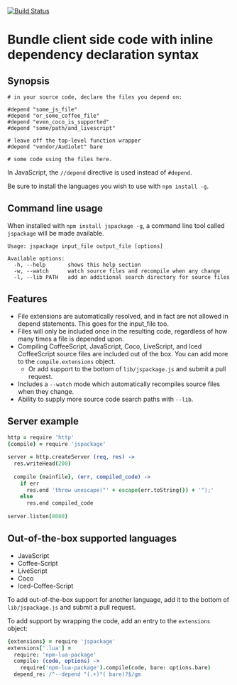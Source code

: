 [![Build Status](https://travis-ci.org/superjoe30/jspackage.png)](https://travis-ci.org/superjoe30/jspackage)

# Bundle client side code with inline dependency declaration syntax

## Synopsis

    # in your source code, declare the files you depend on:
    
    #depend "some_js_file"
    #depend "or_some_coffee_file"
    #depend "even_coco_is_supported"
    #depend "some/path/and_livescript"

    # leave off the top-level function wrapper
    #depend "vendor/Audiolet" bare
    
    # some code using the files here.

In JavaScript, the `//depend` directive is used instead of `#depend`.

Be sure to install the languages you wish to use with `npm install -g`.

## Command line usage

When installed with `npm install jspackage -g`, a command line tool called
`jspackage` will be made available.

```
Usage: jspackage input_file output_file [options]

Available options:
  -h, --help       shows this help section
  -w, --watch      watch source files and recompile when any change
  -l, --lib PATH   add an additional search directory for source files
```

## Features

* File extensions are automatically resolved, and in fact are not allowed in
  depend statements. This goes for the input_file too.
* Files will only be included once in the resulting code, regardless of how
  many times a file is depended upon.
* Compiling CoffeeScript, JavaScript, Coco, LiveScript, and Iced CoffeeScript
  source files are included out of the box.  You can add more to the 
  `compile.extensions` object.
  - Or add support to the bottom of `lib/jspackage.js` and submit a pull
    request.
* Includes a `--watch` mode which automatically recompiles source files when
  they change.
* Ability to supply more source code search paths with `--lib`.
  
## Server example

```coffee
http = require 'http'
{compile} = require 'jspackage'

server = http.createServer (req, res) ->
  res.writeHead(200)
 
  compile {mainfile}, (err, compiled_code) ->
    if err
      res.end 'throw unescape("' + escape(err.toString()) + '");'
    else
      res.end compiled_code
 
server.listen(8080)
```

## Out-of-the-box supported languages

 * JavaScript
 * Coffee-Script
 * LiveScript
 * Coco
 * Iced-Coffee-Script

To add out-of-the-box support for another language, add it to the bottom of
`lib/jspackage.js` and submit a pull request.

To add support by wrapping the code, add an entry to the `extensions`
object:

```coffee
{extensions} = require 'jspackage'
extensions['.lua'] =
  require: 'npm-lua-package'
  compile: (code, options) ->
    require('npm-lua-package').compile(code, bare: options.bare)
  depend_re: /^--depend "(.+)"( bare)?$/gm
```
